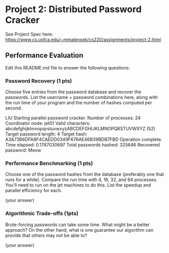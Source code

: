 # Project 2: Distributed Password Cracker

See Project Spec here: https://www.cs.usfca.edu/~mmalensek/cs220/assignments/project-2.html

## Performance Evaluation

Edit this README.md file to answer the following questions:

### Password Recovery (1 pts)

Choose five entries from the password database and recover the passwords. List the username + password combinations here, along with the run time of your program and the number of hashes computed per second.

LIU
Starting parallel password cracker.
Number of processes: 24
Coordinator node: jet01
Valid characters: abcdefghijklmnopqrstuvwxyzABCDEFGHIJKLMNOPQRSTUVWXYZ (52)
Target password length: 4
Target hash: A3A73B6DFA8F4CAEDD0349F676AE46B39BDB7FBD
Operation complete.
Time elapsed: 0.1787030697
Total passwords hashed: 325646
Recovered password: Meow


### Performance Benchmarking (1 pts)

Choose one of the password hashes from the database (preferably one that runs for a while). Compare the run time with 4, 16, 32, and 64 processes. You'll need to run on the jet machines to do this. List the speedup and parallel efficiency for each.

(your answer)

### Algorithmic Trade-offs (1pts)

Brute-forcing passwords can take some time. What might be a better approach?  On the other hand, what is one guarantee our algorithm can provide that others may not be able to?

(your answer)
